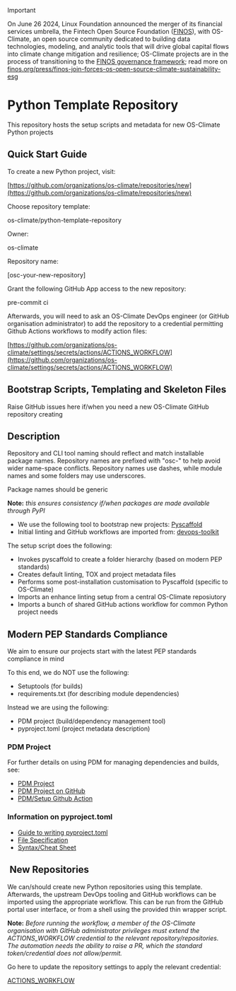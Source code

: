 <!--
SPDX-License-Identifier: Apache-2.0
SPDX-FileCopyrightText: Copyright 2024 The Linux Foundation <https://linuxfoundation.org>
-->
<!-- markdownlint-disable -->
<!-- prettier-ignore-start -->
> [!IMPORTANT]
> On June 26 2024, Linux Foundation announced the merger of its financial services umbrella, the Fintech Open Source Foundation ([FINOS](https://finos.org)), with OS-Climate, an open source community dedicated to building data technologies, modeling, and analytic tools that will drive global capital flows into climate change mitigation and resilience; OS-Climate projects are in the process of transitioning to the [FINOS governance framework](https://community.finos.org/docs/governance); read more on [finos.org/press/finos-join-forces-os-open-source-climate-sustainability-esg](https://finos.org/press/finos-join-forces-os-open-source-climate-sustainability-esg)
<!-- prettier-ignore-end -->
<!-- markdownlint-enable -->

# Python Template Repository

This repository hosts the setup scripts and metadata for new OS-Climate Python projects

## Quick Start Guide

To create a new Python project, visit:

[https://github.com/organizations/os-climate/repositories/new](https://github.com/organizations/os-climate/repositories/new)

Choose repository template:

 os-climate/python-template-repository

Owner:

 os-climate

Repository name:

 [osc-your-new-repository]

Grant the following GitHub App access to the new repository:

 pre-commit ci

Afterwards, you will need to ask an OS-Climate DevOps engineer (or GitHub organisation
administrator) to add the repository to a credential permitting Github Actions workflows
to modify action files:

[https://github.com/organizations/os-climate/settings/secrets/actions/ACTIONS_WORKFLOW](https://github.com/organizations/os-climate/settings/secrets/actions/ACTIONS_WORKFLOW)

## Bootstrap Scripts, Templating and Skeleton Files

Raise GitHub issues here if/when you need a new OS-Climate GitHub repository creating

## Description

Repository and CLI tool naming should reflect and match installable package names.
Repository names are prefixed with "osc-" to help avoid wider name-space conflicts.
Repository names use dashes, while module names and some folders may use underscores.

Package names should be generic

**Note:** _this ensures consistency if/when packages are made available through PyPI_

- We use the following tool to bootstrap new projects: [Pyscaffold](https://pyscaffold.org/en/stable/)
- Initial linting and GitHub workflows are imported from: [devops-toolkit](https://github.com/os-climate/devops-toolkit/)

The setup script does the following:

- Invokes pyscaffold to create a folder hierarchy (based on modern PEP standards)
- Creates default linting, TOX and project metadata files
- Performs some post-installation customisation to Pyscaffold (specific to OS-Climate)
- Imports an enhance linting setup from a central OS-Climate reposiutory
- Imports a bunch of shared GitHub actions workflow for common Python project needs

## Modern PEP Standards Compliance

We aim to ensure our projects start with the latest PEP standards compliance in mind

To this end, we do NOT use the following:

- Setuptools (for builds)
- requirements.txt (for describing module dependencies)

Instead we are using the following:

- PDM project (build/dependency management tool)
- pyproject.toml (project metadata description)

### PDM Project

For further details on using PDM for managing dependencies and builds, see:

- [PDM Project](https://pdm-project.org/en/latest/)
- [PDM Project on GitHub](https://github.com/pdm-project/pdm)
- [PDM/Setup Github Action](https://github.com/pdm-project/setup-pdm)

### Information on pyproject.toml

- [Guide to writing pyproject.toml](https://packaging.python.org/en/latest/guides/writing-pyproject-toml/)
- [File Specification](https://packaging.python.org/en/latest/specifications/pyproject-toml/)
- [Syntax/Cheat Sheet](https://betterprogramming.pub/a-pyproject-toml-developers-cheat-sheet-5782801fb3ed)

##  New Repositories

We can/should create new Python repositories using this template. Afterwards, the
upstream DevOps tooling and GitHub workflows can be imported using the appropriate
workflow. This can be run from the GitHub portal user interface, or from a shell
using the provided thin wrapper script.

**Note:** _Before running the workflow, a member of the OS-Climate organisation
with GitHub administrator privileges must extend the ACTIONS_WORKFLOW credential
to the relevant repository/repositories. The automation needs the ability to
raise a PR, which the standard token/credential does not allow/permit._

Go here to update the repository settings to apply the relevant credential:

[ACTIONS_WORKFLOW](https://github.com/organizations/os-climate/settings/secrets/actions/ACTIONS_WORKFLOW)
